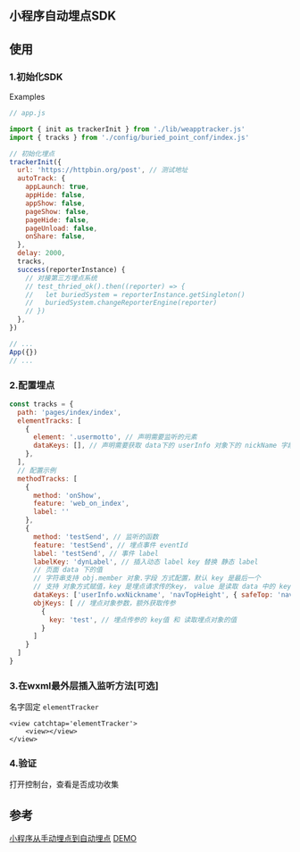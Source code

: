 ## 小程序自动埋点SDK

## 使用
### 1.初始化SDK

Examples
```js
// app.js

import { init as trackerInit } from './lib/weapptracker.js'
import { tracks } from './config/buried_point_conf/index.js'

// 初始化埋点
trackerInit({
  url: 'https://httpbin.org/post', // 测试地址
  autoTrack: {
    appLaunch: true,
    appHide: false,
    appShow: false,
    pageShow: false,
    pageHide: false,
    pageUnload: false,
    onShare: false,
  },
  delay: 2000,
  tracks,
  success(reporterInstance) {
    // 对接第三方埋点系统
    // test_thried_ok().then((reporter) => {
    //   let buriedSystem = reporterInstance.getSingleton()
    //   buriedSystem.changeReporterEngine(reporter)
    // })
  },
})

// ...
App({})
// ...
```

### 2.配置埋点

```js
const tracks = {
  path: 'pages/index/index',
  elementTracks: [
    {
      element: '.usermotto', // 声明需要监听的元素
      dataKeys: [], // 声明需要获取 data下的 userInfo 对象下的 nickName 字段
    },
  ],
  // 配置示例
  methodTracks: [
    {
      method: 'onShow',
      feature: 'web_on_index',
      label: ''
    },
    {
      method: 'testSend', // 监听的函数
      feature: 'testSend', // 埋点事件 eventId
      label: 'testSend', // 事件 label
      labelKey: 'dynLabel', // 插入动态 label key 替换 静态 label
      // 页面 data 下的值
      // 字符串支持 obj.member 对象.字段 方式配置，默认 key 是最后一个
      // 支持 对象方式赋值，key 是埋点请求传的key， value 是读取 data 中的 key，data.value，字符串支持 obj.member 方式
      dataKeys: ['userInfo.wxNickname', 'navTopHeight', { safeTop: 'navTopHeight' }],
      objKeys: [ // 埋点对象参数，额外获取传参
        {
          key: 'test', // 埋点传参的 key值 和 读取埋点对象的值
        }
      ]
    }
  ]
}
```

### 3.在wxml最外层插入监听方法[可选]

名字固定 `elementTracker`
```
<view catchtap='elementTracker'>
	<view></view>
</view>
```

### 4.验证

打开控制台，查看是否成功收集


## 参考

[小程序从手动埋点到自动埋点](https://github.com/zhengguorong/articles/issues/34)
[DEMO](https://github.com/touxing/miniprogram-webpack/tree/dev)
